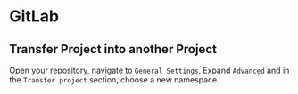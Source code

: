 # GitLab
## Transfer Project into another Project
Open your repository, navigate to `General Settings`, Expand `Advanced` and in the `Transfer project` section, choose a new namespace. 